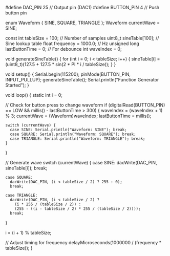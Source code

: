 #define DAC_PIN 25        // Output pin (DAC1)
#define BUTTON_PIN 4      // Push button pin

enum Waveform { SINE, SQUARE, TRIANGLE };
Waveform currentWave = SINE;

const int tableSize = 100;          // Number of samples
uint8_t sineTable[100];             // Sine lookup table
float frequency = 1000.0;           // Hz
unsigned long lastButtonTime = 0;   // For debounce
int waveIndex = 0;

void generateSineTable() {
  for (int i = 0; i < tableSize; i++) {
    sineTable[i] = (uint8_t)(127.5 + 127.5 * sin(2 * PI * i / tableSize));
  }
}

void setup() {
  Serial.begin(115200);
  pinMode(BUTTON_PIN, INPUT_PULLUP);
  generateSineTable();
  Serial.println("Function Generator Started");
}

void loop() {
  static int i = 0;

  // Check for button press to change waveform
  if (digitalRead(BUTTON_PIN) == LOW && millis() - lastButtonTime > 300) {
    waveIndex = (waveIndex + 1) % 3;
    currentWave = (Waveform)waveIndex;
    lastButtonTime = millis();

    switch (currentWave) {
      case SINE: Serial.println("Waveform: SINE"); break;
      case SQUARE: Serial.println("Waveform: SQUARE"); break;
      case TRIANGLE: Serial.println("Waveform: TRIANGLE"); break;
    }
  }

  // Generate wave
  switch (currentWave) {
    case SINE:
      dacWrite(DAC_PIN, sineTable[i]);
      break;

    case SQUARE:
      dacWrite(DAC_PIN, (i < tableSize / 2) ? 255 : 0);
      break;

    case TRIANGLE:
      dacWrite(DAC_PIN, (i < tableSize / 2) ?
        (i * 255 / (tableSize / 2)) :
        (255 - ((i - tableSize / 2) * 255 / (tableSize / 2))));
      break;
  }

  i = (i + 1) % tableSize;

  // Adjust timing for frequency
  delayMicroseconds(1000000 / (frequency * tableSize));
}
